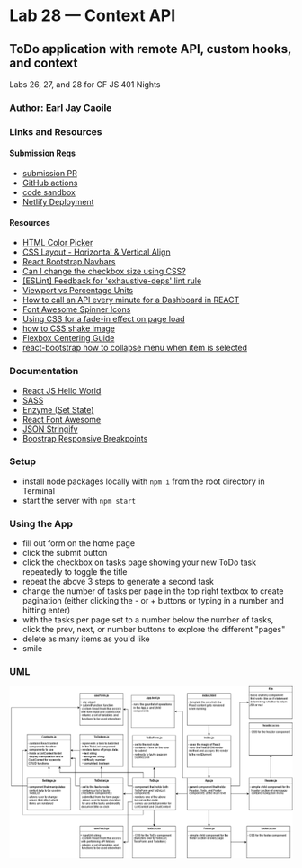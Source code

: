 # Lab 28 — Context API

## ToDo application with remote API, custom hooks, and context

Labs 26, 27, and 28 for CF JS 401 Nights

### Author: Earl Jay Caoile

### Links and Resources

#### Submission Reqs

- [submission PR](https://github.com/earljay-caoile-401-advanced-javascript/hooks-todo/pull/3)
- [GitHub actions](https://github.com/earljay-caoile-401-advanced-javascript/hooks-todo/actions)
- [code sandbox](https://codesandbox.io/s/github/earljay-caoile-401-advanced-javascript/hooks-todo/tree/lab-28)
- [Netlify Deployment](https://elastic-hopper-626eb2.netlify.app/)

#### Resources

- [HTML Color Picker](https://www.w3schools.com/colors/colors_picker.asp)
- [CSS Layout - Horizontal & Vertical Align](https://www.w3schools.com/csS/css_align.asp)
- [React Bootstrap Navbars](https://react-bootstrap.github.io/components/navbar/)
- [Can I change the checkbox size using CSS?](https://stackoverflow.com/questions/306924/can-i-change-the-checkbox-size-using-css)
- [[ESLint] Feedback for 'exhaustive-deps' lint rule](https://github.com/facebook/react/issues/14920)
- [Viewport vs Percentage Units](https://bitsofco.de/viewport-vs-percentage-units/)
- [How to call an API every minute for a Dashboard in REACT](https://stackoverflow.com/questions/48601813/how-to-call-an-api-every-minute-for-a-dashboard-in-react)
- [Font Awesome Spinner Icons](https://www.w3schools.com/icons/fontawesome_icons_spinner.asp)
- [Using CSS for a fade-in effect on page load](https://stackoverflow.com/questions/11679567/using-css-for-a-fade-in-effect-on-page-load)
- [how to CSS shake image](https://www.w3schools.com/howto/howto_css_shake_image.asp)
- [Flexbox Centering Guide](https://onextrapixel.com/flexbox-centering-guide/)
- [react-bootstrap how to collapse menu when item is selected](https://stackoverflow.com/questions/32452695/react-bootstrap-how-to-collapse-menu-when-item-is-selected)

### Documentation

- [React JS Hello World](https://reactjs.org/docs/hello-world.html)
- [SASS](https://sass-lang.com/)
- [Enzyme (Set State)](https://enzymejs.github.io/enzyme/docs/api/ReactWrapper/setState.html)
- [React Font Awesome](https://github.com/FortAwesome/react-fontawesome)
- [JSON Stringify](https://developer.mozilla.org/en-US/docs/Web/JavaScript/Reference/Global_Objects/JSON/stringify)
- [Boostrap Responsive Breakpoints](https://getbootstrap.com/docs/4.1/layout/overview/#responsive-breakpoints)

### Setup

- install node packages locally with `npm i` from the root directory in Terminal
- start the server with `npm start`

### Using the App

- fill out form on the home page
- click the submit button
- click the checkbox on tasks page showing your new ToDo task repeatedly to toggle the title
- repeat the above 3 steps to generate a second task
- change the number of tasks per page in the top right textbox to create pagination (either clicking the - or + buttons or typing in a number and hitting enter)
- with the tasks per page set to a number below the number of tasks, click the prev, next, or number buttons to explore the different "pages"
- delete as many items as you'd like
- smile

### UML

![UML Image](lab-28-uml.png)

